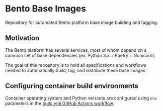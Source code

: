 # Bento Base Images

Repository for automated Bento platform base image building and tagging.


## Motivation

The Bento platform has several services, most of whom depend on a common set
of base dependencies (ex. Python 3.x + Poetry + Gunicorn).

The goal of this repository is to hold all specifications and workflows needed
to automatically build, tag, and distribute these base images.


## Configuring container build environments

Container operating system and Python versions are configured using `env`
parameters in the 
[build.yml GitHub Actions workflow](.github/workflows/build.yml).
